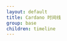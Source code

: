 ```yaml
---
layout: default
title: Cardano 时间线
group: base
children: timeline
---
```


<!-- Reviewed at 42f226733a3d0e92af736f076a9fb1a7388d8da1 -->
